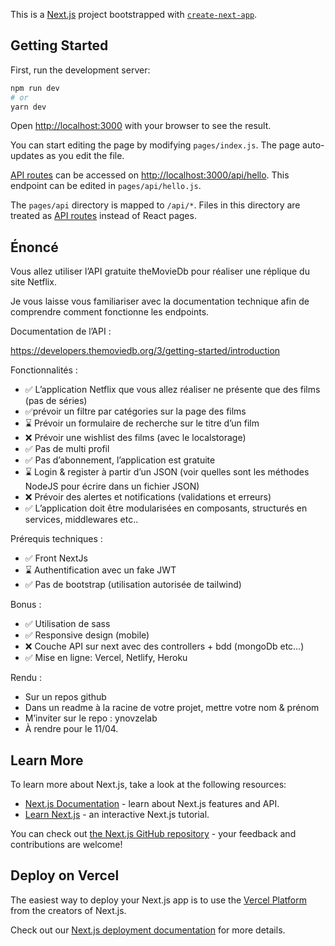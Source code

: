 This is a [Next.js](https://nextjs.org/) project bootstrapped with [`create-next-app`](https://github.com/vercel/next.js/tree/canary/packages/create-next-app).

## Getting Started

First, run the development server:

```bash
npm run dev
# or
yarn dev
```

Open [http://localhost:3000](http://localhost:3000) with your browser to see the result.

You can start editing the page by modifying `pages/index.js`. The page auto-updates as you edit the file.

[API routes](https://nextjs.org/docs/api-routes/introduction) can be accessed on [http://localhost:3000/api/hello](http://localhost:3000/api/hello). This endpoint can be edited in `pages/api/hello.js`.

The `pages/api` directory is mapped to `/api/*`. Files in this directory are treated as [API routes](https://nextjs.org/docs/api-routes/introduction) instead of React pages.

## Énoncé

<body class="c8"><p class="c0"><span class="c3">Vous allez utiliser l&rsquo;API gratuite theMovieDb pour r&eacute;aliser une r&eacute;plique du site Netflix.</span></p><p class="c0 c2"><span class="c3"></span></p><p class="c0"><span class="c3">Je vous laisse vous familiariser avec la documentation technique afin de comprendre comment fonctionne les endpoints.</span></p><p class="c0 c2"><span class="c3"></span></p><p class="c0"><span class="c7">Documentation de l&rsquo;API : </span></p><p class="c0 c2"><span class="c3"></span></p><p class="c0"><span class="c6"><a class="c10" href="https://www.google.com/url?q=https://developers.themoviedb.org/3/getting-started/introduction&amp;sa=D&amp;source=editors&amp;ust=1647274944027609&amp;usg=AOvVaw35jRaKb-x24EL_7ioogJES">https://developers.themoviedb.org/3/getting-started/introduction</a></span></p><p class="c0 c2"><span class="c3"></span></p><p class="c0"><span class="c7">Fonctionnalit&eacute;s :</span></p><p class="c0 c2"><span class="c3"></span></p><ul class="c1 lst-kix_a48vnwv1qzt6-0 start"><li class="c4 li-bullet-0"><span class="c3">✅ L&rsquo;application Netflix que vous allez r&eacute;aliser ne pr&eacute;sente que des films (pas de s&eacute;ries)</span></li><li class="c4 li-bullet-0"><span class="c3">✅pr&eacute;voir un filtre par cat&eacute;gories sur la page des films</span></li><li class="c4 li-bullet-0"><span class="c3">⌛ Pr&eacute;voir un formulaire de recherche sur le titre d&rsquo;un film</span></li><li class="c4 li-bullet-0"><span class="c3">❌ Pr&eacute;voir une wishlist des films (avec le localstorage)</span></li><li class="c4 li-bullet-0"><span class="c3">✅ Pas de multi profil</span></li><li class="c4 li-bullet-0"><span class="c3">✅ Pas d&rsquo;abonnement, l&rsquo;application est gratuite</span></li><li class="c4 li-bullet-0"><span class="c3">⌛ Login &amp; register &agrave; partir d&rsquo;un JSON (voir quelles sont les m&eacute;thodes NodeJS pour &eacute;crire dans un fichier JSON)</span></li><li class="c4 li-bullet-0"><span class="c3">❌ Pr&eacute;voir des alertes et notifications (validations et erreurs)</span></li><li class="c4 li-bullet-0"><span class="c3">✅ L&rsquo;application doit &ecirc;tre modularis&eacute;es en composants, structur&eacute;s en services, middlewares etc..</span></li></ul><p class="c0 c2"><span class="c3"></span></p><p class="c0 c2"><span class="c3"></span></p><p class="c0"><span class="c7">Pr&eacute;requis techniques : </span></p><p class="c0 c2"><span class="c3"></span></p><ul class="c1 lst-kix_9f5xkrqxlatg-0 start"><li class="c4 li-bullet-0"><span class="c3">✅ Front NextJs </span></li><li class="c4 li-bullet-0"><span class="c3">⌛ Authentification avec un fake JWT</span></li><li class="c4 li-bullet-0"><span class="c3">✅ Pas de bootstrap (utilisation autoris&eacute;e de tailwind)</span></li></ul><p class="c0 c2"><span class="c3"></span></p><p class="c0"><span class="c7">Bonus : </span></p><p class="c0 c2"><span class="c3"></span></p><ul class="c1 lst-kix_bn1o3hv2dvrn-0 start"><li class="c4 li-bullet-0"><span class="c3">✅ Utilisation de sass</span></li><li class="c4 li-bullet-0"><span class="c3">✅ Responsive design (mobile)</span></li><li class="c4 li-bullet-0"><span class="c3">❌ Couche API sur next avec des controllers + bdd (mongoDb etc&hellip;)</span></li><li class="c4 li-bullet-0"><span class="c3">✅ Mise en ligne: Vercel, Netlify, Heroku</span></li></ul><p class="c0 c2"><span class="c3"></span></p><p class="c0"><span class="c7">Rendu :</span></p><p class="c0 c2"><span class="c3"></span></p><ul class="c1 lst-kix_iyih2jcia91z-0 start"><li class="c4 li-bullet-0"><span class="c3">Sur un repos github</span></li><li class="c4 li-bullet-0"><span class="c3">Dans un readme &agrave; la racine de votre projet, mettre votre nom &amp; pr&eacute;nom </span></li><li class="c4 li-bullet-0"><span class="c3">M&rsquo;inviter sur le repo : ynovzelab</span></li><li class="c4 li-bullet-0"><span class="c3">&Agrave; rendre pour le 11/04.</span></li></ul><p class="c0 c2"><span class="c9"></span></p></body>

## Learn More

To learn more about Next.js, take a look at the following resources:

- [Next.js Documentation](https://nextjs.org/docs) - learn about Next.js features and API.
- [Learn Next.js](https://nextjs.org/learn) - an interactive Next.js tutorial.

You can check out [the Next.js GitHub repository](https://github.com/vercel/next.js/) - your feedback and contributions are welcome!

## Deploy on Vercel

The easiest way to deploy your Next.js app is to use the [Vercel Platform](https://vercel.com/new?utm_medium=default-template&filter=next.js&utm_source=create-next-app&utm_campaign=create-next-app-readme) from the creators of Next.js.

Check out our [Next.js deployment documentation](https://nextjs.org/docs/deployment) for more details.
